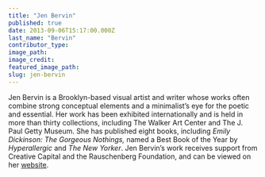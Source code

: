 ```yaml
---
title: "Jen Bervin"
published: true
date: 2013-09-06T15:17:00.000Z
last_name: "Bervin"
contributor_type:
image_path:
image_credit:
featured_image_path:
slug: jen-bervin
---
```


Jen Bervin is a Brooklyn-based visual artist and writer whose works often combine strong conceptual elements and a minimalist’s eye for the poetic and essential. Her work has been exhibited internationally and is held in more than thirty collections, including The Walker Art Center and The J. Paul Getty Museum. She has published eight books, including _Emily Dickinson: The Gorgeous Nothings,_ named a Best Book of the Year by _Hyperallergic_ and _The New Yorker_. Jen Bervin’s work receives support from Creative Capital and the Rauschenberg Foundation, and can be viewed on her [website](http://www.jenbervin.com).

